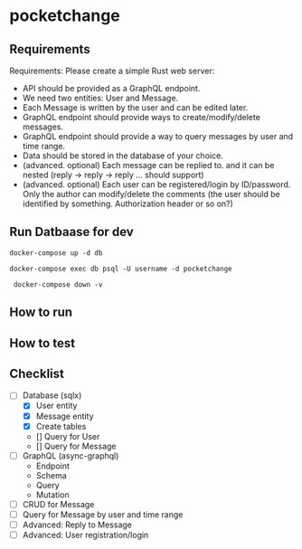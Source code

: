 # pocketchange

## Requirements
Requirements: Please create a simple Rust web server:
* API should be provided as a GraphQL endpoint.
* We need two entities: User and Message.
* Each Message is written by the user and can be edited later.
* GraphQL endpoint should provide ways to create/modify/delete messages.
* GraphQL endpoint should provide a way to query messages by user and time range.
* Data should be stored in the database of your choice.
* (advanced. optional) Each message can be replied to. and it can be nested (reply -> reply -> reply ... should support)
* (advanced. optional) Each user can be registered/login by ID/password. Only the author can modify/delete the comments (the user should be identified by something. Authorization header or so on?)

## Run Datbaase for dev
```
docker-compose up -d db
```
```
docker-compose exec db psql -U username -d pocketchange
```
```
 docker-compose down -v
```
## How to run


## How to test

## Checklist
- [ ] Database (sqlx)
  - [X] User entity
  - [X] Message entity
  - [X] Create tables
  - [] Query for User
  - [] Query for Message
- [ ] GraphQL (async-graphql)
  - Endpoint
  - Schema
  - Query
  - Mutation
- [ ] CRUD for Message
- [ ] Query for Message by user and time range
- [ ] Advanced: Reply to Message
- [ ] Advanced: User registration/login
